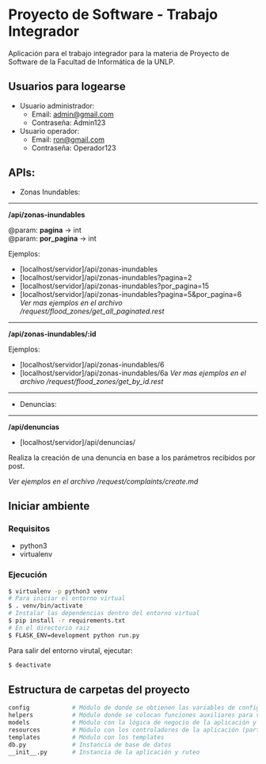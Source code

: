 # Proyecto de Software - Trabajo Integrador

Aplicación para el trabajo integrador para la materia de Proyecto de Software de la Facultad de Informática de la UNLP.

## Usuarios para logearse

- Usuario administrador:
  - Email: admin@gmail.com
  - Contraseña: Admin123
- Usuario operador:
  - Email: ron@gmail.com
  - Contraseña: Operador123


## APIs:

- Zonas Inundables:    
----------
  **/api/zonas-inundables**  
 
  @param: **pagina** -> int  
  @param: **por_pagina** -> int

  Ejemplos:

  * [localhost/servidor]/api/zonas-inundables
  * [localhost/servidor]/api/zonas-inundables?pagina=2
  * [localhost/servidor]/api/zonas-inundables?por_pagina=15
  * [localhost/servidor]/api/zonas-inundables?pagina=5&por_pagina=6  
  *Ver mas ejemplos en el archivo /request/flood_zones/get_all_paginated.rest*

----------
      
  **/api/zonas-inundables/:id**  
 
  Ejemplos:

  * [localhost/servidor]/api/zonas-inundables/6
  * [localhost/servidor]/api/zonas-inundables/6a
  *Ver mas ejemplos en el archivo /request/flood_zones/get_by_id.rest*
 
-----------

- Denuncias:    

----------
  **/api/denuncias**

  * [localhost/servidor]/api/denuncias/

  Realiza la creación de una denuncia en base a los parámetros recibidos por post.

  *Ver ejemplos en el archivo /request/complaints/create.md*

## Iniciar ambiente

### Requisitos

- python3
- virtualenv

### Ejecución

```bash
$ virtualenv -p python3 venv
# Para iniciar el entorno virtual
$ . venv/bin/activate
# Instalar las dependencias dentro del entorno virtual
$ pip install -r requirements.txt
# En el directorio raiz
$ FLASK_ENV=development python run.py
```

Para salir del entorno virutal, ejecutar:

```bash
$ deactivate
```

## Estructura de carpetas del proyecto

```bash
config            # Módulo de donde se obtienen las variables de configuración
helpers           # Módulo donde se colocan funciones auxiliares para varias partes del código
models            # Módulo con la lógica de negocio de la aplicación y la conexión a la base de datos
resources         # Módulo con los controladores de la aplicación (parte web)
templates         # Módulo con los templates
db.py             # Instancia de base de datos
__init__.py       # Instancia de la aplicación y ruteo
```